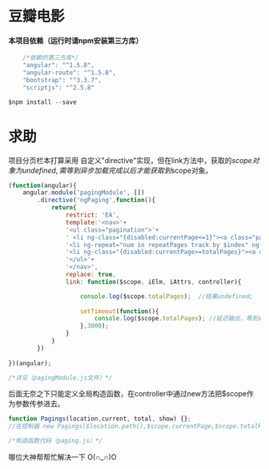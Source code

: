# 豆瓣电影

#### 本项目依赖（运行时请npm安装第三方库）

```js
	/*依赖的第三方库*/
	"angular": "^1.5.8",
    "angular-route": "^1.5.8",
    "bootstrap": "^3.3.7",
    "scriptjs": "^2.5.8"

$npm install --save
```

# 求助

  项目分页栏本打算采用 自定义"directive"实现，但在link方法中，获取的$scope对象为undefined,需等到异步加载完成以后才能获取到$scope对象。

```js
(function(angular){
	angular.module('pagingModule', [])
		.directive('ngPaging',function(){
			return{
				restrict: 'EA',
				template:'<nav>'+
				'<ul class="pagination">'+
				' <li ng-class="{disabled:currentPage<=1}"><a class="page" ng-click="go(currentPage - 1)">&laquo;上一页</a></li>'+
				'<li ng-repeat="num in repeatPages track by $index" ng-click="go(num)" ng-class="{active:currentPage==num}"><a class="page">{{num}} <span class="sr-only">(current)</span></a></li>'+
				'<li ng-class="{disabled:currentPage>=totalPages}"><a class="page" ng-click="go(currentPage + 1)">下一页&raquo;</a></li>'+
				'</ul>'+
				'</nav>',
				replace: true,
				link: function($scope, iElm, iAttrs, controller){

            		console.log($scope.totalPages);  //结果undefined;
            		
            		setTimeout(function(){
            			console.log($scope.totalPages); //延迟输出，等到异步加载完成就可以输出
            		},3000);
				}
			}
		})
	
})(angular);

/*详见（pagingModule.js文件）*/
```
  后面无奈之下只能定义全局构造函数，在controller中通过new方法把$scope作为参数传参进去。

```js
function Pagings(location,current, total, show) {}; 
//在控制器 new Pagings($location.path(),$scope.currentPage,$scope.totalPages,6) 传参数进去

/*构造函数代码（paging.js）*/
```

  哪位大神帮帮忙解决一下 O(∩_∩)O